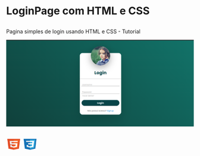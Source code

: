 # LoginPage com HTML e CSS
##
Pagina simples de login usando HTML e CSS - Tutorial

![alt text](https://github.com/amarcossousa/LoginPage_HTML-CSS/blob/0982be0827981444ccc61b72459a2e47d4f3ab25/public/static/img/Captura%20de%20tela%20de%202022-06-22%2015-27-21.png)
##
<div>
<img align="center" alt="marcos-HTML" height="30" width="40" src="https://raw.githubusercontent.com/devicons/devicon/master/icons/html5/html5-original.svg">
<img align="center" alt="marcos-CSS" height="30" width="40" src="https://raw.githubusercontent.com/devicons/devicon/master/icons/css3/css3-original.svg">
</div>
